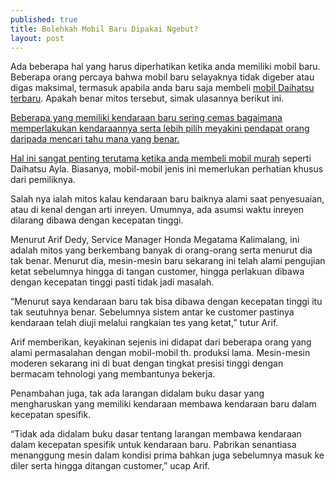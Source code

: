 ```yaml
---
published: true
title: Bolehkah Mobil Baru Dipakai Ngebut?
layout: post
---
```

Ada beberapa hal yang harus diperhatikan ketika anda memiliki mobil baru. Beberapa orang percaya bahwa mobil baru selayaknya tidak digeber atau digas maksimal, termasuk apabila anda baru saja membeli <a href="https://www.daihatsu.co.id/">mobil Daihatsu terbaru</a>. Apakah benar mitos tersebut, simak ulasannya berikut ini. 

<a href="http://dashcamforcar.com/wp-content/uploads/2014/08/photodune-4065647-blured-autumn-and-colored-treelines-visible-from-inside-of-car-while-driving-s-1.jpg">

Beberapa yang memiliki kendaraan baru sering cemas bagaimana memperlakukan kendaraannya serta lebih pilih meyakini pendapat orang daripada mencari tahu mana yang benar. 

Hal ini sangat penting terutama ketika anda membeli <a href="http://daihatsu.co.id/product/ayla">mobil murah</a> seperti Daihatsu Ayla. Biasanya, mobil-mobil jenis ini memerlukan perhatian khusus dari pemiliknya. 

Salah nya ialah mitos kalau kendaraan baru baiknya alami saat penyesuaian, atau di kenal dengan arti inreyen. Umumnya, ada asumsi waktu inreyen dilarang dibawa dengan kecepatan tinggi. 

Menurut Arif Dedy, Service Manager Honda Megatama Kalimalang, ini adalah mitos yang berkembang banyak di orang-orang serta menurut dia tak benar. Menurut dia, mesin-mesin baru sekarang ini telah alami pengujian ketat sebelumnya hingga di tangan customer, hingga perlakuan dibawa dengan kecepatan tinggi pasti tidak jadi masalah. 

“Menurut saya kendaraan baru tak bisa dibawa dengan kecepatan tinggi itu tak seutuhnya benar. Sebelumnya sistem antar ke customer pastinya kendaraan telah diuji melalui rangkaian tes yang ketat,” tutur Arif. 

Arif memberikan, keyakinan sejenis ini didapat dari beberapa orang yang alami permasalahan dengan mobil-mobil th. produksi lama. Mesin-mesin moderen sekarang ini di buat dengan tingkat presisi tinggi dengan bermacam tehnologi yang membantunya bekerja. 

Penambahan juga, tak ada larangan didalam buku dasar yang mengharuskan yang memiliki kendaraan membawa kendaraan baru dalam kecepatan spesifik. 

“Tidak ada didalam buku dasar tentang larangan membawa kendaraan dalam kecepatan spesifik untuk kendaraan baru. Pabrikan senantiasa menanggung mesin dalam kondisi prima bahkan juga sebelumnya masuk ke diler serta hingga ditangan customer,” ucap Arif.